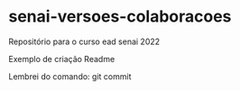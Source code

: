 # senai-versoes-colaboracoes

Repositório para o curso ead senai 2022

Exemplo de criação Readme

Lembrei do comando: git commit
